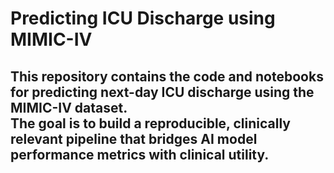 # Predicting ICU Discharge using MIMIC-IV

This repository contains the code and notebooks for predicting **next-day ICU discharge** using the MIMIC-IV dataset.  
The goal is to build a reproducible, clinically relevant pipeline that bridges **AI model performance metrics** with **clinical utility**.
---
